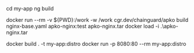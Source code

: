 cd my-app
ng build


docker run --rm -v ${PWD}:/work -w /work cgr.dev/chainguard/apko build nginx-base.yaml apko-nginx:test apko-nginx.tar
docker load -i .\apko-nginx.tar


docker build . -t my-app:distro
docker run -p 8080:80 --rm my-app:distro